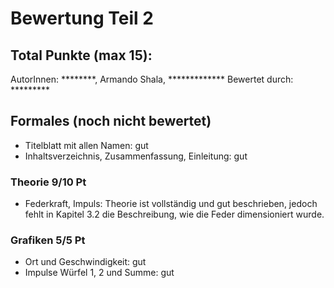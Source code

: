 # Bewertung Teil 2
## Total Punkte (max 15): 
AutorInnen: ********, Armando Shala, *************
Bewertet durch: *********
## Formales (noch nicht bewertet)
- Titelblatt mit allen Namen: gut
- Inhaltsverzeichnis, Zusammenfassung, Einleitung: gut
### Theorie 9/10 Pt
- Federkraft, Impuls: Theorie ist vollständig und gut beschrieben, jedoch fehlt in Kapitel 3.2 die Beschreibung, wie die Feder dimensioniert wurde.
### Grafiken 5/5 Pt
- Ort und Geschwindigkeit: gut
- Impulse Würfel 1, 2 und Summe: gut
